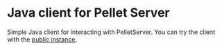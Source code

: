 # Java client for Pellet Server

Simple Java client for interacting with PelletServer.  You can try the client with the [public instance](http://ps.clarkparsia.com).
